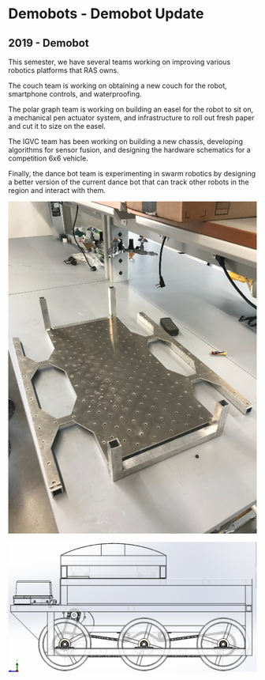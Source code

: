 # Demobots - Demobot Update
## 2019 - Demobot

This semester, we have several teams working on improving various robotics platforms that RAS owns.

The couch team is working on obtaining a new couch for the robot, smartphone controls, and waterproofing.

The polar graph team is working on building an easel for the robot to sit on, a mechanical pen actuator system, and infrastructure to roll out fresh paper and cut it to size on the easel.

The IGVC team has been working on building a new chassis, developing algorithms for sensor fusion, and designing the hardware schematics for a competition 6x6 vehicle.

Finally, the dance bot team is experimenting in swarm robotics by designing a better version of the current dance bot that can track other robots in the region and interact with them.

![IGVC chassis](/src/_posts//blog/2019-11-17-demobot/igvc_chassis.jpg)

![IGVC sketch](/src/_posts//blog/2019-11-17-demobot/igvc_sketch.png)
